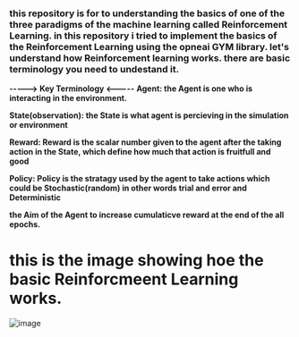 ### this repository is for to understanding the basics of one of the three paradigms of the machine learning called Reinforcement Learning. in this repository i tried to implement the basics of the Reinforcement Learning using the opneai GYM library.  let's understand how Reinforcement learning works. there are basic terminology you need to undestand it.

**-----> Key Terminology <-----**
**Agent: the Agent is one who is interacting in the environment.**

**State(observation): the State is what agent is percieving in the simulation or environment**

**Reward: Reward is the scalar number given to the agent after the taking action in the State, which define how  much that action is fruitfull and good**

**Policy: Policy is the stratagy used by the agent to take actions which could be Stochastic(random) in other words trial and error and Deterministic**

**the Aim of the Agent to increase cumulaticve reward at the end of the all epochs.**



# this is the image showing hoe the basic Reinforcmeent Learning works.

![image](https://github.com/sachinnchaudhary/reinforcement-learning/assets/170318567/dec67564-5a8c-429d-b051-73d387bc12e4)
